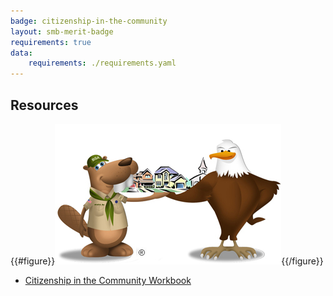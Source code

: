 ```yaml
---
badge: citizenship-in-the-community
layout: smb-merit-badge
requirements: true
data:
    requirements: ./requirements.yaml
---
```


## Resources

{{#figure}}<img src="citizenship-in-the-community-bucky.jpg" class="W(100%)" />{{/figure}}
* [Citizenship in the Community Workbook](citizenship-in-the-community-workbook.pdf)
